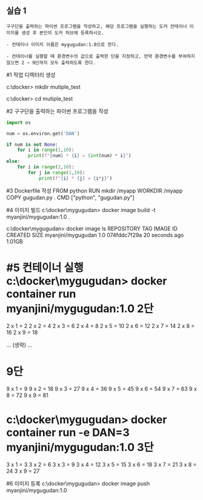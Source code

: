 ## 실습 1

```
구구단을 출력하는 파이썬 프로그램을 작성하고, 해당 프로그램을 실행하는 도커 컨테이너 이미지를 생성 후 본인의 도커 허브에 등록하시오. 

- 컨테이너 이미지 이름은 mygugudan:1.0으로 한다.

- 컨테이너를 실행할 때 환경변수의 값으로 출력한 단을 지정하고, 만약 환경변수를 부여하지 않으면 2 ~ 9단까지 모두 출력하도록 한다. 
```

#1 작업 디렉터리 생성

c:\docker> mkdir mutiple_test

c:\docker> cd mutiple_test

#2 구구단을 출력하는 파이썬 프로그램을 작성

```python
import os

num = os.environ.get('DAN')

if num is not None:
    for i in range(1,10):
        print(f"{num} * {i} = {int(num) * i}")
else:
    for i in range(2,10):
        for j in range(1,10):
            print(f"{i} * {j} = {i*j}")
```

#3 Dockerfile 작성
FROM    python
RUN     mkdir /myapp
WORKDIR /myapp
COPY    gugudan.py  .
CMD     ["python", "gugudan.py"]

#4 이미지 빌드
c:\docker\mygugudan> docker image build -t myanjini/mygugudan:1.0 .

c:\docker\mygugudan> docker image ls
REPOSITORY             TAG       IMAGE ID       CREATED          SIZE
myanjini/mygugudan     1.0       074fddc7f29a   20 seconds ago   1.01GB

#5 컨테이너 실행
c:\docker\mygugudan> docker container run myanjini/mygugudan:1.0
2단
===

2 x 1 =  2
2 x 2 =  4
2 x 3 =  6
2 x 4 =  8
2 x 5 = 10
2 x 6 = 12
2 x 7 = 14
2 x 8 = 16
2 x 9 = 18

... (생략) ...

9단
===

9 x 1 =  9
9 x 2 = 18
9 x 3 = 27
9 x 4 = 36
9 x 5 = 45
9 x 6 = 54
9 x 7 = 63
9 x 8 = 72
9 x 9 = 81

c:\docker\mygugudan> docker container run -e DAN=3 myanjini/mygugudan:1.0
3단
===

3 x 1 =  3
3 x 2 =  6
3 x 3 =  9
3 x 4 = 12
3 x 5 = 15
3 x 6 = 18
3 x 7 = 21
3 x 8 = 24
3 x 9 = 27

#6 이미지 등록
c:\docker\mygugudan> docker image push myanjini/mygugudan:1.0
